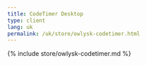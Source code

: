 ```yaml
---
title: CodeTimer Desktop
type: client
lang: uk
permalink: /uk/store/owlysk-codetimer.html
---
```


{% include store/owlysk-codetimer.md %}
 
